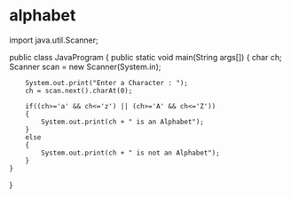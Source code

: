 # alphabet
		
import java.util.Scanner;

public class JavaProgram
{
    public static void main(String args[])
    {
        char ch;
        Scanner scan = new Scanner(System.in);
		
        System.out.print("Enter a Character : ");
        ch = scan.next().charAt(0);
		
        if((ch>='a' && ch<='z') || (ch>='A' && ch<='Z'))
        {
            System.out.print(ch + " is an Alphabet");
        }
        else
        {
            System.out.print(ch + " is not an Alphabet");
        }
    }
}
